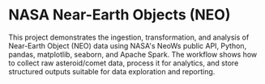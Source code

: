 # NASA Near-Earth Objects (NEO)
This project demonstrates the ingestion, transformation, and analysis of Near-Earth Object (NEO) data using NASA's NeoWs public API, Python, pandas, matplotlib, seaborn, and Apache Spark. The workflow shows how to collect raw asteroid/comet data, process it for analytics, and store structured outputs suitable for data exploration and reporting.
